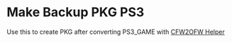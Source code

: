 # Make Backup PKG PS3

Use this to create PKG after converting PS3_GAME with [CFW2OFW Helper](https://github.com/friendlyanon/CFW2OFW-Helper)